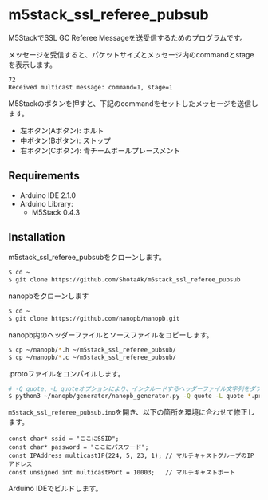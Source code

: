 # m5stack_ssl_referee_pubsub

M5StackでSSL GC Referee Messageを送受信するためのプログラムです。

メッセージを受信すると、パケットサイズとメッセージ内のcommandとstageを表示します。

```sh
72
Received multicast message: command=1, stage=1
```

M5Stackのボタンを押すと、下記のcommandをセットしたメッセージを送信します。

- 左ボタン(Aボタン): ホルト
- 中ボタン(Bボタン): ストップ
- 右ボタン(Cボタン): 青チームボールプレースメント

## Requirements

- Arduino IDE 2.1.0
- Arduino Library:
  - M5Stack 0.4.3

## Installation

m5stack_ssl_referee_pubsubをクローンします。

```sh
$ cd ~
$ git clone https://github.com/ShotaAk/m5stack_ssl_referee_pubsub
```

nanopbをクローンします

```sh
$ cd ~
$ git clone https://github.com/nanopb/nanopb.git
```

nanopb内のヘッダーファイルとソースファイルをコピーします。

```sh
$ cp ~/nanopb/*.h ~/m5stack_ssl_referee_pubsub/
$ cp ~/nanopb/*.c ~/m5stack_ssl_referee_pubsub/
```

.protoファイルをコンパイルします。

```sh
# -Q quote、-L quoteオプションにより、インクルードするヘッダーファイル文字列をダブルクォーテーションで囲みます。
$ python3 ~/nanopb/generator/nanopb_generator.py -Q quote -L quote *.proto
```

`m5stack_ssl_referee_pubsub.ino`を開き、以下の箇所を環境に合わせて修正します。

```arduino
const char* ssid = "ここにSSID";
const char* password = "ここにパスワード";
const IPAddress multicastIP(224, 5, 23, 1); // マルチキャストグループのIPアドレス
const unsigned int multicastPort = 10003;   // マルチキャストポート
```

Arduino IDEでビルドします。
